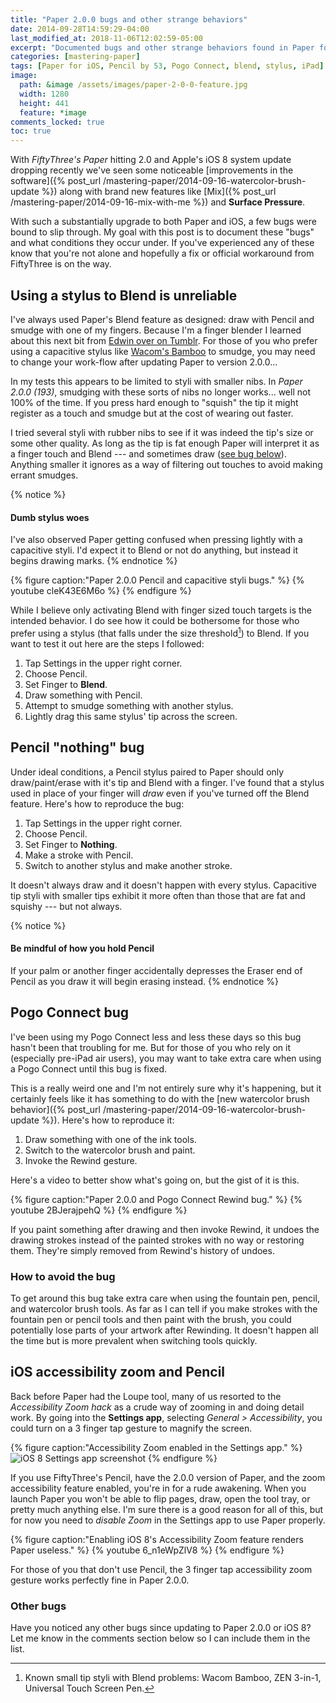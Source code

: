 ```yaml
---
title: "Paper 2.0.0 bugs and other strange behaviors"
date: 2014-09-28T14:59:29-04:00
last_modified_at: 2018-11-06T12:02:59-05:00
excerpt: "Documented bugs and other strange behaviors found in Paper for iOS version 2.0.0 when using Pencil."
categories: [mastering-paper]
tags: [Paper for iOS, Pencil by 53, Pogo Connect, blend, stylus, iPad]
image:
  path: &image /assets/images/paper-2-0-0-feature.jpg
  width: 1280
  height: 441
  feature: *image
comments_locked: true
toc: true
---
```


With *FiftyThree's Paper* hitting 2.0 and Apple's iOS 8 system update dropping recently we've seen some noticeable [improvements in the software]({% post_url /mastering-paper/2014-09-16-watercolor-brush-update %}) along with brand new features like [Mix]({% post_url /mastering-paper/2014-09-16-mix-with-me %}) and **Surface Pressure**.

With such a substantially upgrade to both Paper and iOS, a few bugs were bound to slip through. My goal with this post is to document these "bugs" and what conditions they occur under. If you've experienced any of these know that you're not alone and hopefully a fix or official workaround from FiftyThree is on the way.

## Using a stylus to Blend is unreliable

I've always used Paper's Blend feature as designed: draw with Pencil and smudge with one of my fingers. Because I'm a finger blender I learned about this next bit from [Edwin over on Tumblr](http://mademistakes.tumblr.com/post/98571965783/paper-2-0-0-193). For those of you who prefer using a capacitive stylus like [Wacom's Bamboo](http://www.amazon.com/gp/product/B004VM0SE6/ref=as_li_tl?ie=UTF8&camp=1789&creative=390957&creativeASIN=B004VM0SE6&linkCode=as2&tag=mademist-20&linkId=OBWZLIM4PI3OCGYE) to smudge, you may need to change your work-flow after updating Paper to version 2.0.0...

In my tests this appears to be limited to styli with smaller nibs. In *Paper 2.0.0 (193)*, smudging with these sorts of nibs no longer works... well not 100% of the time. If you press hard enough to "squish" the tip it might register as a touch and smudge but at the cost of wearing out faster.

I tried several styli with rubber nibs to see if it was indeed the tip's size or some other quality. As long as the tip is fat enough Paper will interpret it as a finger touch and Blend --- and sometimes draw ([see bug below](#pencil-nothing-bug)). Anything smaller it ignores as a way of filtering out touches to avoid making errant smudges.

{% notice %}
#### Dumb stylus woes

I've also observed Paper getting confused when pressing lightly with a capacitive styli. I'd expect it to Blend or not do anything, but instead it begins drawing marks.
{% endnotice %}

{% figure caption:"Paper 2.0.0 Pencil and capacitive styli bugs." %}
{% youtube cleK43E6M6o %}
{% endfigure %}

While I believe only activating Blend with finger sized touch targets is the intended behavior. I do see how it could be bothersome for those who prefer using a stylus (that falls under the size threshold[^small-tip]) to Blend. If you want to test it out here are the steps I followed:

[^small-tip]: Known small tip styli with Blend problems: Wacom Bamboo, ZEN 3-in-1, Universal Touch Screen Pen.

1. Tap Settings in the upper right corner.
2. Choose Pencil.
3. Set Finger to **Blend**.
4. Draw something with Pencil.
5. Attempt to smudge something with another stylus.
6. Lightly drag this same stylus' tip across the screen.

## Pencil "nothing" bug

Under ideal conditions, a Pencil stylus paired to Paper should only draw/paint/erase with it's tip and Blend with a finger. I've found that a stylus used in place of your finger will *draw* even if you've turned off the Blend feature. Here's how to reproduce the bug:

1. Tap Settings in the upper right corner.
2. Choose Pencil.
3. Set Finger to **Nothing**.
4. Make a stroke with Pencil.
5. Switch to another stylus and make another stroke.

It doesn't always draw and it doesn't happen with every stylus. Capacitive tip styli with smaller tips exhibit it more often than those that are fat and squishy --- but not always.

{% notice %}
#### Be mindful of how you hold Pencil

If your palm or another finger accidentally depresses the Eraser end of Pencil as you draw it will begin erasing instead.
{% endnotice %}

## Pogo Connect bug

I've been using my Pogo Connect less and less these days so this bug hasn't been that troubling for me. But for those of you who rely on it (especially pre-iPad air users), you may want to take extra care when using a Pogo Connect until this bug is fixed.

This is a really weird one and I'm not entirely sure why it's happening, but it certainly feels like it has something to do with the [new watercolor brush behavior]({% post_url /mastering-paper/2014-09-16-watercolor-brush-update %}). Here's how to reproduce it:

1. Draw something with one of the ink tools.
2. Switch to the watercolor brush and paint.
3. Invoke the Rewind gesture.

Here's a video to better show what's going on, but the gist of it is this. 

{% figure caption:"Paper 2.0.0 and Pogo Connect Rewind bug." %}
{% youtube 2BJerajpehQ %}
{% endfigure %}

If you paint something after drawing and then invoke Rewind, it undoes the drawing strokes instead of the painted strokes with no way or restoring them. They're simply removed from Rewind's history of undoes.

### How to avoid the bug

To get around this bug take extra care when using the fountain pen, pencil, and watercolor brush tools. As far as I can tell if you make strokes with the fountain pen or pencil tools and then paint with the brush, you could potentially lose parts of your artwork after Rewinding. It doesn't happen all the time but is more prevalent when switching tools quickly.

## iOS accessibility zoom and Pencil

Back before Paper had the Loupe tool, many of us resorted to the *Accessibility Zoom hack* as a crude way of zooming in and doing detail work. By going into the **Settings app**, selecting *General > Accessibility*, you could turn on a 3 finger tap gesture to magnify the screen.

{% figure caption:"Accessibility Zoom enabled in the Settings app." %}
![iOS 8 Settings app screenshot](/assets/images/ios-8-accessibility-zoom.jpg)
{% endfigure %}

If you use FiftyThree's Pencil, have the 2.0.0 version of Paper, and the zoom accessibility feature enabled, you're in for a rude awakening. When you launch Paper you won't be able to flip pages, draw, open the tool tray, or pretty much anything else. I'm sure there is a good reason for all of this, but for now you need to *disable Zoom* in the Settings app to use Paper properly.

{% figure caption:"Enabling iOS 8's Accessibility Zoom feature renders Paper useless." %}
{% youtube 6_n1eWpZlV8 %}
{% endfigure %}

For those of you that don't use Pencil, the 3 finger tap accessibility zoom gesture works perfectly fine in Paper 2.0.0.

### Other bugs

Have you noticed any other bugs since updating to Paper 2.0.0 or iOS 8? Let me know in the comments section below so I can include them in the list.
